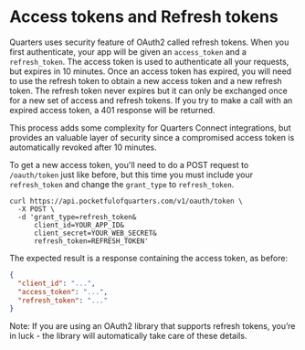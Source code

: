 # Access tokens and Refresh tokens

Quarters uses security feature of OAuth2 called refresh tokens. When you first authenticate, your app will be given an `access_token` and a `refresh_token`. The access token is used to authenticate all your requests, but expires in 10 minutes. Once an access token has expired, you will need to use the refresh token to obtain a new access token and a new refresh token. The refresh token never expires but it can only be exchanged once for a new set of access and refresh tokens. If you try to make a call with an expired access token, a 401 response will be returned.

This process adds some complexity for Quarters Connect integrations, but provides an valuable layer of security since a compromised access token is automatically revoked after 10 minutes.

To get a new access token, you'll need to do a POST request to `/oauth/token` just like before, but this time you must include your `refresh_token` and change the `grant_type` to `refresh_token`.

```curl
curl https://api.pocketfulofquarters.com/v1/oauth/token \
  -X POST \
  -d 'grant_type=refresh_token&
      client_id=YOUR_APP_ID&
      client_secret=YOUR_WEB_SECRET&
      refresh_token=REFRESH_TOKEN'
```

The expected result is a response containing the access token, as before:

```json
{
  "client_id": "...",
  "access_token": "...",
  "refresh_token": "..."
}
```

Note: If you are using an OAuth2 library that supports refresh tokens, you’re in luck - the library will automatically take care of these details.
